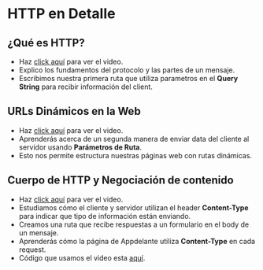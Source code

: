 # HTTP en Detalle

## ¿Qué es HTTP?

* Haz [click aquí](https://www.youtube.com/watch?v=WlIIkVOWlT4) para ver el video.
* Explico los fundamentos del protocolo y las partes de un mensaje.
* Escribimos nuestra primera ruta que utiliza parametros en el **Query String** para recibir información del client.

## URLs Dinámicos en la Web

* Haz [click aquí](https://www.youtube.com/watch?v=prGgMrueaAA) para ver el video.
* Aprenderás acerca de un segunda manera de enviar data del cliente al servidor usando **Parámetros de Ruta**.
* Esto nos permite estructura nuestras páginas web con rutas dinámicas.

## Cuerpo de HTTP y Negociación de contenido

* Haz [click aquí](https://www.youtube.com/watch?v=jUcwm-rNb3g) para ver el video.
* Estudiamos cómo el cliente y servidor utilizan el header **Content-Type** para indicar que tipo de información están enviando.
* Creamos una ruta que recibe respuestas a un formulario en el body de un mensaje.
* Aprenderás cómo la página de Appdelante utiliza **Content-Type** en cada request.
* Código que usamos el video esta [aquí](https://github.com/Appdelante/HTTP_en_detalle/tree/master/http_cuerpo_de_un_request).

